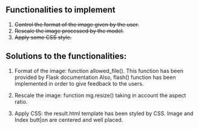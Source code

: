 ## Functionalities to implement1. ~~Control the format of the image given by the user.~~2. ~~Rescale the image processed by the model.~~3. ~~Apply some CSS style.~~## Solutions to the functionalities:1. Format of the image: function allowed_file(). This function has been provided by Flask documentation Also, flash() function has been implemented in order to give feedback to the users.2. Rescale the image: function mg.resize() taking in account the aspect ratio.3. Apply CSS: the result.html template has been styled by CSS. Image and Index butt|on are centered and well placed.